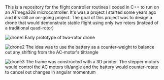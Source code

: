 This is a repository for the flight controller routines I coded in C++ to run on an ATmega328 microcontroller. It's was a project I started some years ago and it's still an on-going project. 
The goal of this project was to design a drone that would demonstrate stable flight using only two rotors (instead of a traditional quad-rotor)

![drone1](https://github.com/user-attachments/assets/a90d4bf3-f47a-45fe-ae12-20cf9dd39c6d)
Early prototype of two-rotor drone

![drone2](https://github.com/user-attachments/assets/7536d85d-0ab5-486b-805d-f8cbe34788e7)
The idea was to use the battery as a counter-weight to balance out any shifting from the AC-motor's tilt/angle

![drone3](https://github.com/user-attachments/assets/19fa2071-9059-48af-843f-31bd42014c9b)
The frame was constructed with a 3D printer. The stepper motors would control the AC motors tilt/angle and the battery would counter-rotate to cancel out changes in angular momentum
